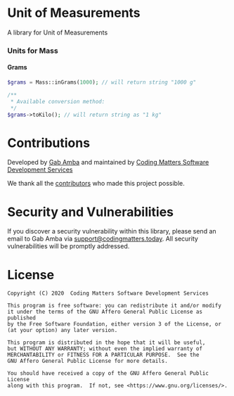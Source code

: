 # Unit of Measurements
A library for Unit of Measurements

### Units for Mass
#### Grams
```php
$grams = Mass::inGrams(1000); // will return string "1000 g"

/**
 * Available conversion method:
 */
$grams->toKilo(); // will return string as "1 kg"
```
# Contributions
Developed by [Gab Amba](https://github.com/gabbydgab) and maintained by [Coding Matters Software Development Services]("https://codingmatters.today")

We thank all the [contributors](https://github.com/CodingMatters/community-crisis-response-and-monitoring-system/graphs/contributors) who made this project possible.

# Security and Vulnerabilities
If you discover a security vulnerability within this library, please send an email to Gab Amba via [support@codingmatters.today](mailto:support@codingmatters.today). All security vulnerabilities will be promptly addressed. 

# License
    Copyright (C) 2020  Coding Matters Software Development Services

    This program is free software: you can redistribute it and/or modify
    it under the terms of the GNU Affero General Public License as published
    by the Free Software Foundation, either version 3 of the License, or
    (at your option) any later version.

    This program is distributed in the hope that it will be useful,
    but WITHOUT ANY WARRANTY; without even the implied warranty of
    MERCHANTABILITY or FITNESS FOR A PARTICULAR PURPOSE.  See the
    GNU Affero General Public License for more details.

    You should have received a copy of the GNU Affero General Public License
    along with this program.  If not, see <https://www.gnu.org/licenses/>.